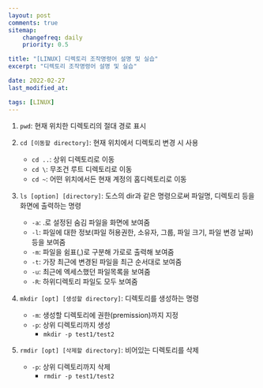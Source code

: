 ```yaml
---
layout: post
comments: true
sitemap:
    changefreq: daily
    priority: 0.5

title: "[LINUX] 디렉토리 조작명령어 설명 및 실습"
excerpt: "디렉토리 조작명령어 설명 및 실습"

date: 2022-02-27
last_modified_at: 

tags: [LINUX]
---
```


1. `pwd`: 현재 위치한 디렉토리의 절대 경로 표시

2. `cd [이동할 directory]`: 현재 위치에서 디렉토리 변경 시 사용
    * `cd ..`: 상위 디렉토리로 이동
    * `cd \`: 무조건 루트 디렉토리로 이동
    * `cd ~`: 어떤 위치에서든 현재 계정의 홈디렉토리로 이동

1. `ls [option] [directory]`: 도스의  dir과 같은 명령으로써 파일명, 디렉토리 등을 화면에 출력하는 명령
    * `-a`: .로 설정된 숨김 파일을 화면에 보여줌
    * `-l`: 파일에 대한 정보(파일 허용권한, 소유자, 그룹, 파일 크기, 파일 변경 날짜) 등을 보여줌
    * `-m`: 파일을 쉼표(,)로 구분해 가로로 출력해 보여줌
    * `-t`: 가장 최근에 변경된 파일을 최근 순서대로 보여줌
    * `-u`: 최근에 엑세스했던 파일목록을 보여줌
    * `-R`: 하위디렉토리 파일도 모두 보여줌

1. `mkdir [opt] [생성할 directory]`: 디렉토리를 생성하는 명령
    * `-m`: 생성할 디렉토리에 권한(premission)까지 지정
    * `-p`: 상위 디렉토리까지 생성
        * `mkdir -p test1/test2`

1. `rmdir [opt] [삭제할 directory]`: 비어있는 디렉토리를 삭제
    * `-p`: 상위 디렉토리까지 삭제
        * `rmdir -p test1/test2`